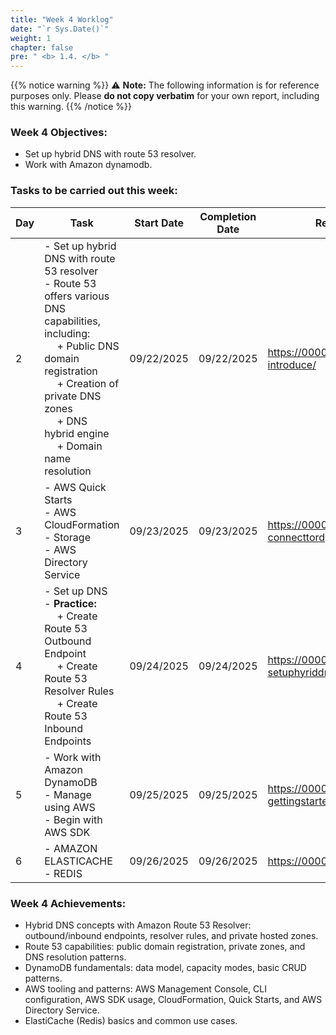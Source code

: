 ```yaml
---
title: "Week 4 Worklog"
date: "`r Sys.Date()`"
weight: 1
chapter: false
pre: " <b> 1.4. </b> "
---
```

{{% notice warning %}} 
⚠️ **Note:** The following information is for reference purposes only. Please **do not copy verbatim** for your own report, including this warning.
{{% /notice %}}


### Week 4 Objectives:

* Set up hybrid DNS with route 53 resolver.
* Work with Amazon dynamodb.



### Tasks to be carried out this week:
| Day | Task                                                                                                                                                                                                   | Start Date | Completion Date | Reference Material                        |
| --- | ------------------------------------------------------------------------------------------------------------------------------------------------------------------------------------------------------ | ---------- | --------------- | ----------------------------------------- |
| 2   | - Set up hybrid DNS with route 53 resolver <br> - Route 53 offers various DNS capabilities, including: <br> &emsp; + Public DNS domain registration <br> &emsp; + Creation of private DNS zones <br> &emsp; + DNS hybrid engine <br> &emsp; + Domain name resolution | 09/22/2025 | 09/22/2025     | <https://000010.awsstudygroup.com/1-introduce/> |
| 3   | - AWS Quick Starts <br> - AWS CloudFormation <br> - Storage <br> - AWS Directory Service                                        | 09/23/2025 | 09/23/2025    | <https://000010.awsstudygroup.com/3-connecttordgw/> |
| 4   | - Set up DNS <br> - **Practice:** <br> &emsp; + Create Route 53 Outbound Endpoint <br> &emsp; + Create Route 53 Resolver Rules <br> &emsp; + Create Route 53 Inbound Endpoints | 09/24/2025 | 09/24/2025     | <https://000010.awsstudygroup.com/5-setuphyriddns/> |
| 5   | - Work with Amazon DynamoDB <br> - Manage using AWS <br> - Begin with AWS SDK                           | 09/25/2025 | 09/25/2025     | <https://000060.awsstudygroup.com/3-gettingstartedwithawssdk//> |
| 6   | - AMAZON ELASTICACHE - REDIS                                               | 09/26/2025 | 09/26/2025    | <https://000061.awsstudygroup.com> |




### Week 4 Achievements:


* Hybrid DNS concepts with Amazon Route 53 Resolver: outbound/inbound endpoints, resolver rules, and private hosted zones.
* Route 53 capabilities: public domain registration, private zones, and DNS resolution patterns.
* DynamoDB fundamentals: data model, capacity modes, basic CRUD patterns.
* AWS tooling and patterns: AWS Management Console, CLI configuration, AWS SDK usage, CloudFormation, Quick Starts, and AWS Directory Service.
* ElastiCache (Redis) basics and common use cases.
